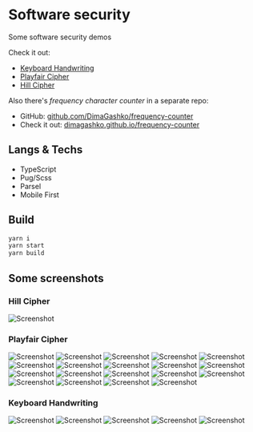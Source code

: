 # Software security

Some software security demos

Check it out:

- [Keyboard Handwriting](https://dimagashko.github.io/security/keyboard-handwriting)
- [Playfair Cipher](https://dimagashko.github.io/security/playfair)
- [Hill Cipher](https://dimagashko.github.io/security/hill)

Also there's *frequency character counter* in a separate repo:

- GitHub: [github.com/DimaGashko/frequency-counter](https://github.com/DimaGashko/frequency-counter)
- Check it out: [dimagashko.github.io/frequency-counter](https://dimagashko.github.io/frequency-counter)

## Langs & Techs

- TypeScript
- Pug/Scss
- Parsel
- Mobile First

## Build

```bash
yarn i
yarn start
yarn build
```

## Some screenshots

### Hill Cipher

![Screenshot](./screenshots/hill/1.png)

### Playfair Cipher

![Screenshot](./screenshots/playfair/1.png)
![Screenshot](./screenshots/playfair/2.png)
![Screenshot](./screenshots/playfair/3.png)
![Screenshot](./screenshots/playfair/4.png)
![Screenshot](./screenshots/playfair/5.png)
![Screenshot](./screenshots/playfair/6.png)
![Screenshot](./screenshots/playfair/7.png)
![Screenshot](./screenshots/playfair/8.png)
![Screenshot](./screenshots/playfair/9.png)
![Screenshot](./screenshots/playfair/10.png)
![Screenshot](./screenshots/playfair/11.png)
![Screenshot](./screenshots/playfair/12.png)
![Screenshot](./screenshots/playfair/13.png)
![Screenshot](./screenshots/playfair/14.png)
![Screenshot](./screenshots/playfair/15.png)
![Screenshot](./screenshots/playfair/16.png)
![Screenshot](./screenshots/playfair/17.png)
![Screenshot](./screenshots/playfair/18.png)
![Screenshot](./screenshots/playfair/19.png)


### Keyboard Handwriting

![Screenshot](./screenshots/keyboard-handwriting/1.png)
![Screenshot](./screenshots/keyboard-handwriting/2.png)
![Screenshot](./screenshots/keyboard-handwriting/3.png)
![Screenshot](./screenshots/keyboard-handwriting/4.png)
![Screenshot](./screenshots/keyboard-handwriting/5.png)